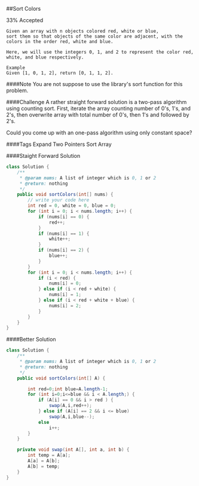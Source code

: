 ##Sort Colors

33% Accepted

	Given an array with n objects colored red, white or blue,
    sort them so that objects of the same color are adjacent, with the colors in the order red, white and blue.

	Here, we will use the integers 0, 1, and 2 to represent the color red, white, and blue respectively.

	Example
	Given [1, 0, 1, 2], return [0, 1, 1, 2].

####Note
You are not suppose to use the library's sort function for this problem.

####Challenge
A rather straight forward solution is a two-pass algorithm using counting sort. First, iterate the array counting number of 0's, 1's, and 2's, then overwrite array with total number of 0's, then 1's and followed by 2's.

Could you come up with an one-pass algorithm using only constant space?

####Tags Expand
Two Pointers Sort Array

####Staight Forward Solution
```java
class Solution {
    /**
     * @param nums: A list of integer which is 0, 1 or 2
     * @return: nothing
     */
    public void sortColors(int[] nums) {
        // write your code here
        int red = 0, white = 0, blue = 0;
        for (int i = 0; i < nums.length; i++) {
            if (nums[i] == 0) {
                red++;
            }
            if (nums[i] == 1) {
                white++;
            }
            if (nums[i] == 2) {
                blue++;
            }
        }
        for (int i = 0; i < nums.length; i++) {
            if (i < red) {
                nums[i] = 0;
            } else if (i < red + white) {
                nums[i] = 1;
            } else if (i < red + white + blue) {
                nums[i] = 2;
            }
        }
    }
}
```

####Better Solution
```java
class Solution {
    /**
     * @param nums: A list of integer which is 0, 1 or 2
     * @return: nothing
     */
    public void sortColors(int[] A) {

        int red=0;int blue=A.length-1;
        for (int i=0;i<=blue && i < A.length;) {
            if (A[i] == 0 && i > red ) {
                swap(A,i,red++);
            } else if (A[i] == 2 && i <= blue)
                swap(A,i,blue--);
            else
                i++;
        }
    }

    private void swap(int A[], int a, int b) {
        int temp = A[a];
        A[a] = A[b];
        A[b] = temp;
    }
}

```
